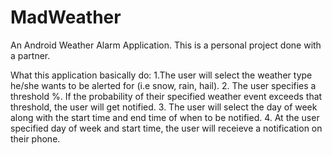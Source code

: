 # MadWeather
An Android Weather Alarm Application. This is a personal project done with a partner.

What this application basically do:
1.The user will select the weather type he/she wants to be alerted for (i.e snow, rain, hail).
2. The user specifies a threshold %. If the probability of their specified weather event exceeds that threshold, 
the user will get notified.
3. The user will select the day of week along with the start time and end time of when to be notified.
4. At the user specified day of week and start time, the user will receieve a notification on their phone.
